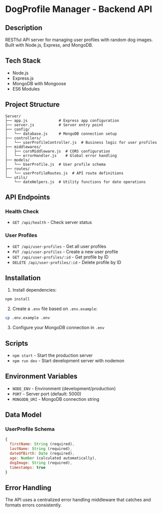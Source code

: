 # DogProfile Manager - Backend API

## Description
RESTful API server for managing user profiles with random dog images. Built with Node.js, Express, and MongoDB.

## Tech Stack
- Node.js
- Express.js
- MongoDB with Mongoose
- ES6 Modules

## Project Structure
```
Server/
├── app.js              # Express app configuration
├── server.js           # Server entry point
├── config/
│   └── database.js     # MongoDB connection setup
├── controllers/
│   └── userProfileController.js  # Business logic for user profiles
├── middlewares/
│   ├── corsMiddleware.js  # CORS configuration
│   └── errorHandler.js    # Global error handling
├── models/
│   └── UserProfile.js  # User profile schema
├── routes/
│   └── userProfileRoutes.js  # API route definitions
└── utils/
    └── dateHelpers.js  # Utility functions for date operations
```

## API Endpoints

### Health Check
- `GET /api/health` - Check server status

### User Profiles
- `GET /api/user-profiles` - Get all user profiles
- `PUT /api/user-profiles` - Create a new user profile
- `GET /api/user-profiles/:id` - Get profile by ID
- `DELETE /api/user-profiles/:id` - Delete profile by ID

## Installation

1. Install dependencies:
```bash
npm install
```

2. Create a `.env` file based on `.env.example`:
```bash
cp .env.example .env
```

3. Configure your MongoDB connection in `.env`

## Scripts

- `npm start` - Start the production server
- `npm run dev` - Start development server with nodemon

## Environment Variables

- `NODE_ENV` - Environment (development/production)
- `PORT` - Server port (default: 5000)
- `MONGODB_URI` - MongoDB connection string

## Data Model

### UserProfile Schema
```javascript
{
  firstName: String (required),
  lastName: String (required),
  dateOfBirth: Date (required),
  age: Number (calculated automatically),
  dogImage: String (required),
  timestamps: true
}
```

## Error Handling
The API uses a centralized error handling middleware that catches and formats errors consistently.